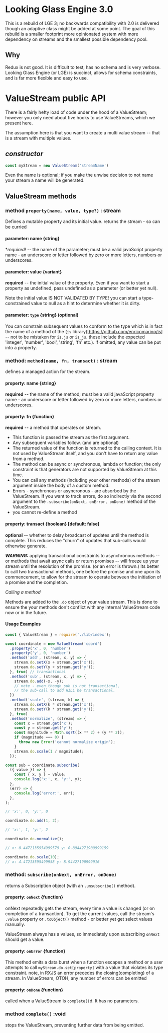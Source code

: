 # Looking Glass Engine 3.0

This is a rebuild of LGE 3; no backwards compatibility with 2.0 is delivered though an adaptive class might be added at 
some point. The goal of this rebuild is a smaller footprint more opinionated system with more dependency on streams
and the smallest possible dependency pool. 

## Why 

Redux is not good. It is difficult to test, has no schema
and is very verbose. Looking Glass Engine (or LGE) is succinct,
allows for schema constraints, and is far more flexible and easy to use.
   
# ValueStream public API

There is a fairly hefty load of code under the hood of a ValueStream; however you only
need about five hooks to use ValueStreams, which we present here. 

The assumption here is that you want to create a multi value stream -- that is a stream
with multiple values. 

## *constructor*

```javascript
const myStream = new ValueStream('streamName')
```
Even the name is optional; if you make the unwise decision to not name your stream
a name will be generated. 

## ValueStream methods

### method `property(name, value, type?)` : stream

Defines a mutable property and its initial value. returns the stream - so can be curried
#### parameter: name {string}

**required!* -- the name of the parameter; must be a valid javaScript property name - an underscore or letter
followed by zero or more letters, numbers or underscores. 

#### parameter: value {variant} 

**required** -- the initial value of the property. Even if you want to start a property as undefined,
pass undefined as a parameter (or better yet null). 

Note the initial value IS NOT VALIDATED BY TYPE! you can start a type-constrained
value to null as a hint to determine whether it is dirty. 

#### parameter: `type` {string} (optional)

You can constrain subsequent values to conform to the type which is in fact the name of a method of 
the (`is` library)[https://github.com/enricomarino/is] -- not to be mistaken for
`is.js` or `is_js`. these include the expected 'integer', 'number', 'bool', 'string',
'fn' etc.). If omitted, any value can be put into a property.

### method: `method(name, fn, transact)` : stream 

defines a managed action for the stream. 

#### property: name {string}

**required** -- the name of the method; must be a valid javaScript property name - an underscore or letter
                followed by zero or more letters, numbers or underscores. 

#### property: fn {function}

**required** -- a method that operates on stream. 

* This function is passed the stream as the first argument.
* Any subsequent variables follow. (and are optional)
* The returned value of the function is returned to the 
  calling context. It is not used by ValueStream itself,
  and you don't have to return any value from a method. 
* The method can be async or synchronous, lambda or function;
  the only constraint is that generators are not supported
  by ValueStream at this time. 
* You can call any methods (including your other methods)
  of the stream argument inside the body of a custom method.
* Errors - synchronous or asyncronous - are absorbed by the
  ValueStream. If you want to track errors, do so indirectly
  via the second argument to the `.subscribe(onNext, onError, onDone)`
  method of the ValueStream.
* you cannot re-define a method

#### property: transact {boolean} [default: false]

**optional** -- whether to delay broadcast of updates until
the method is complete. This reduces the "churn" of updates
that sub-calls would otherwise generate.

***WARNING:*** applying transactional constraints to asynchronous
methods -- or methods that await async calls or return promises --
will freeze up your stream until the resolution of the promise. 
(or an error is thrown.) Its better to call two transactional
methods, one before the promise and one upon its commencement,
to allow for the stream to operate between the initiation of 
a promise and the completion. 

*Calling a method*

Methods are added to the `.do` object of your value stream.
This is done to ensure the your methods don't conflict 
with any internal ValueStream code now or in the future. 

#### Usage Examples

```javascript
const { ValueStream } = require('./lib/index');

const coordinate = new ValueStream('coord')
  .property('x', 0, 'number')
  .property('y', 0, 'number')
  .method('add', (stream, x, y) => {
    stream.do.setX(x + stream.get('x'));
    stream.do.setY(y + stream.get('y'));
  }, true) // transactional
  .method('sub', (stream, x, y) => {
    stream.do.add(-x, -y);
    // note - even though sub is not transactional,
    // the sub-call to add WILL be transactional.
  })
  .method('scale', (stream, k) => {
    stream.do.setX(k * stream.get('x'));
    stream.do.setY(k * stream.get('y'));
  }, true)
  .method('normalize', (stream) => {
    const x = stream.get('x');
    const y = stream.get('y');
    const magnitude = Math.sqrt((x ** 2) + (y ** 2));
    if (magnitude === 0) {
      throw new Error('cannot normalize origin');
    }
    stream.do.scale(1 / magnitude);
  });

const sub = coordinate.subscribe(
  ({ value }) => {
    const { x, y } = value;
    console.log('x:', x, 'y:', y);
  },
  (err) => {
    console.log('error:', err);
  },
);

// 'x:', 0, 'y:', 0

coordinate.do.add(1, 2);

// 'x:', 1, 'y:', 2

coordinate.do.normalize();

// x: 0.4472135954999579 y: 0.8944271909999159

coordinate.do.scale(10);
// x: 4.47213595499958 y: 8.94427190999916

```

### method: `subscribe(onNext, onError, onDone)`
returns a Subscription object (with an `.unsubscribe()` method).

#### property: `onNext` {function}

onNext repeatedly gets the stream, every time a value is changed (or on completion
of a transaction). To get the current values, call the stream's `.value` property or 
`.toObject()` method - or better yet get select values manually. 

ValueStream always has a values, so immediately upon subscribing `onNext` should
get a value. 

#### property: `onError` {function}

This method emits a data burst when a function
escapes a method or a user attempts to call `myStream.do.set[property]` with a value
that violates its type constraint. note, in RXJS an error precedes the closing(completing)
of a stream. In ValueStream, OTOH, any number of errors can be emitted 

#### property: `onDone` {function}

called when a ValueStream is `complete()`d. It has no parameters. 

### method `complete()` :void

stops the ValueStream, preventing further data from being emitted. 

